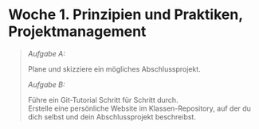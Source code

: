 # Woche 1. Prinzipien und Praktiken, Projektmanagement

 > *Aufgabe A:*
 >
 > Plane und skizziere ein mögliches Abschlussprojekt.
 >
 > *Aufgabe B:*
 >
 > Führe ein Git-Tutorial Schritt für Schritt durch.  
 > Erstelle eine persönliche Website im Klassen-Repository, auf der du dich selbst und dein Abschlussprojekt beschreibst.


